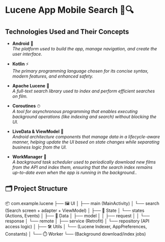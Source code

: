 # Lucene App Mobile Search 🚀🔍

## Technologies Used and Their Concepts

- **Android** 📱  
  *The platform used to build the app, manage navigation, and create the user interface.*

- **Kotlin** ⚡  
  *The primary programming language chosen for its concise syntax, modern features, and enhanced safety.*

- **Apache Lucene** 🔎  
  *A full-text search library used to index and perform efficient searches on film.*

- **Coroutines** ⏱  
  *A tool for asynchronous programming that enables executing background operations (like indexing and search) without blocking the UI.*

- **LiveData & ViewModel** 🔄  
  *Android architecture components that manage data in a lifecycle-aware manner, helping update the UI based on state changes while separating business logic from the UI.*

- **WorkManager** 🔄  
  *A background task scheduler used to periodically download new films from the API and index them, ensuring that the search index remains up-to-date even when the app is running in the background..*

## 🗂️ Project Structure


📦 com.example.lucene
├── 🖼 UI
│   ├── main (MainActivity)
│   └── search (Search screen + adapter + ViewModel)
│
├── 🧠 State
│   └── states (Actions, Events)
│
├── 📡 Data
│   ├── model
│   │   ├── request
│   │   └── response
│   └── remote
│       ├── service (Retrofit)
│       └── repository (API access logic)
│
├── 🛠 Utils
│   └── (Lucene Indexer, AppPreferences, Constants)
│
└── ⏱ Worker
    └── (Background download/index jobs)



